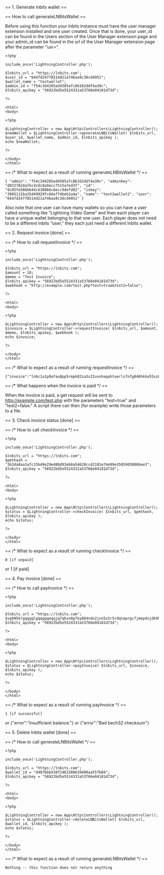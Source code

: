 == 1. Generate lnbits wallet ==

== How to call generateLNBitsWallet ==

Before using this function your lnbits instance must have the user manager extension installed and one user created. Once that is done, your user_id can be found in the Users section of the User Manager extension page and your admin_id can be found in the url of the User Manager extension page after the parameter “usr=”.

	<?php

	include_once('LightningController.php');

	$lnbits_url = "https://lnbits.com";
	$user_id = "6447d24778514d21a746aa9c38cd4951";
	$wallet_name = "testwallet";
	$admin_id = "f54c3d4265ed4585afc86162ddf4a38c";
	$lnbits_apikey = "56922bd5e5524331a53766e04181d73d";

	?>

	<html>
	<body>

	<?php

	$LightningController = new App\Http\Controllers\LightningController();
	$newWallet = $LightningController->generateLNBitsWallet( $lnbits_url, $user_id, $wallet_name, $admin_id, $lnbits_apikey );
	echo $newWallet;

	?>

	</body>
	</html>

== /* What to expect as a result of running generateLNBitsWallet */ ==

	{ "admin": "f54c3d4265ed4585afc86162ddf4a38c", "adminkey": "d9327824af6c42dc8a9acc7515a7ed3f", "id": "9c05fe586bb44c638066c6ecc9defd82", "inkey": "3905112ba35d49929fc0daff4beb2a4a", "name": "test2wallet2", "user": "6447d24778514d21a746aa9c38cd4951" }

Also note that one user can have many wallets so you can have a user called something like “Lightning Video Game” and then each player can have a unique wallet belonging to that one user. Each player does not need to be a different lnbits “user,” they each just need a different lnbits wallet.

== 2. Request invoice [done] ==

== /* How to call requestInvoice */ ==

	<?php

    include_once('LightningController.php');

    $lnbits_url = "https://lnbits.com";
    $amount = 10;
    $memo = "Test Invoice";
    $lnbits_apikey = "56922bd5e5524331a53766e04181d73d";
    $webhook = "http://example.com/test.php?test=true&test2=false";

    ?>

    <html>
    <body>

    <?php

    $LightningController = new App\Http\Controllers\LightningController();
    $invoice = $LightningController->requestInvoice( $lnbits_url, $amount, $memo, $lnbits_apikey, $webhook );
    echo $invoice;

    ?>

    </body>
    </html>

== /* What to expect as a result of running requestInvoice */ ==

	{"invoice":"lnbc1u1p0afau8pp5rmpk82za3x22uvnhaqahtuerls7nfg846hkka55sz6qg9s0rfs3sdq523jhxapqf9h8vmmfvdjscqzpgxqyz5vqsp56he3s5j8nx5ysc89cppuguzxsyd3jngsf6yx0yf3c0g4d7ecwr6q9qy9qsqfvscrhk28hskapg2xqy2r5udmyh5jk8knpk3n0yu9jar6mu4swtzgxwusrwr62qnpcv48lctsvm84hfz53gj2au3nxqw9hy34zvknzgqkvlxrs","pmthash":"1ec363a85d8994ae3277e83b75f323fc3d34a0f5d5ed6ed290168082c1e34c23"}
    
== /* What happens when the invoice is paid */ ==

When the invoice is paid, a get request will be sent to http://example.com/test.php with the parameters "test=true" and "test2=false." A script there can then (for example) write those parameters to a file.

== 3. Check invoice status [done] ==

== /* How to call checkInvoice */ ==

	<?php

	include_once('LightningController.php');

	$lnbits_url = "https://lnbits.com";
	$pmthash = "3b3da8aa1afc15b49e29e488d93eb8a54628ccd2101e74e99e3585903006bee3";
	$lnbits_apikey = "56922bd5e5524331a53766e04181d73d";

	?>

	<html>
	<body>

	<?php

	$LightningController = new App\Http\Controllers\LightningController();
	$status = $LightningController->checkInvoice( $lnbits_url, $pmthash, $lnbits_apikey );
	echo $status;

	?>

	</body>
	</html>

== /* What to expect as a result of running checkInvoice */ ==

	0 [if unpaid]
or
	1 [if paid]

== 4. Pay invoice [done] ==

== /* How to call payInvoice */ ==

	<?php

	include_once('LightningController.php');

	$lnbits_url = "https://lnbits.com";
	$vg995krgqqqqlgqqqqqeqqjq7qhxn0p7ky664ndn2jxn5s5r5rdqteprgcfjmep4njdk95rm79wztz9ulvmmwp3sp55gcadj8nev8zdrx2h0d4zx4vpvd4rl2q49q5gp84dql4";
	$lnbits_apikey = "56922bd5e5524331a53766e04181d73d";

	?>

	<html>
	<body>

	<?php

	$LightningController = new App\Http\Controllers\LightningController();
	$status = $LightningController->payInvoice( $lnbits_url, $invoice, $lnbits_apikey );
	echo $status;

	?>

	</body>
	</html>

== /* What to expect as a result of running payInvoice */ ==

	1 [if successful]
or
	{"error":"Insufficient balance."}
or
	{"error":"Bad bech32 checksum"}

== 5. Delete lnbits wallet [done] ==

== /* How to call generateLNBitsWallet */ ==

	<?php

	include_once('LightningController.php');

	$lnbits_url = "https://lnbits.com";
	$wallet_id = "d4076bb438f2463380639490aa55fb04";
	$lnbits_apikey = "56922bd5e5524331a53766e04181d73d";

	?>

	<html>
	<body>

	<?php

	$LightningController = new App\Http\Controllers\LightningController();
	$status = $LightningController->deleteLNBitsWallet( $lnbits_url, $wallet_id, $lnbits_apikey );
	echo $status;

	?>

	</body>
	</html>

== /* What to expect as a result of running generateLNBitsWallet */ ==

	Nothing -- this function does not return anything
